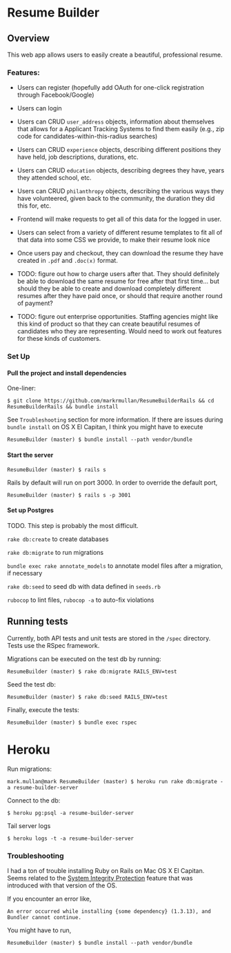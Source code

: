 # Resume Builder

## Overview
This web app allows users to easily create a beautiful, professional resume.

### Features:
- Users can register (hopefully add OAuth for one-click registration through Facebook/Google)
- Users can login


- Users can CRUD `user_address` objects, information about themselves that allows for a Applicant Tracking Systems to find them easily (e.g., zip code for candidates-within-this-radius searches)
- Users can CRUD `experience` objects, describing different positions they have held, job descriptions, durations, etc.
- Users can CRUD `education` objects, describing degrees they have, years they attended school, etc.
- Users can CRUD `philanthropy` objects, describing the various ways they have volunteered, given back to the community, the duration they did this for, etc.


- Frontend will make requests to get all of this data for the logged in user.
- Users can select from a variety of different resume templates to fit all of that data into some CSS we provide, to make their resume look nice
- Once users pay and checkout, they can download the resume they have created in `.pdf` and `.doc(x)` format.
- TODO: figure out how to charge users after that. They should definitely be able to download the same resume for free after that first time... but should they be able to create and download completely different resumes after they have paid once, or should that require another round of payment?
- TODO: figure out enterprise opportunities. Staffing agencies might like this kind of product so that they can create beautiful resumes of candidates who they are representing. Would need to work out features for these kinds of customers.

### Set Up

#### Pull the project and install dependencies

One-liner:

```
$ git clone https://github.com/markrmullan/ResumeBuilderRails && cd ResumeBuilderRails && bundle install
```

See `Troubleshooting` section for more information. If there are issues during `bundle install` on OS X El Capitan, I think you might have to execute

```
ResumeBuilder (master) $ bundle install --path vendor/bundle
```

#### Start the server

```
ResumeBuilder (master) $ rails s
```

Rails by default will run on port 3000. In order to override the default port,

```
ResumeBuilder (master) $ rails s -p 3001
```

#### Set up Postgres
TODO. This step is probably the most difficult.

`rake db:create` to create databases

`rake db:migrate` to run migrations

`bundle exec rake annotate_models` to annotate model files after a migration, if necessary

`rake db:seed` to seed db with data defined in `seeds.rb`

`rubocop` to lint files, `rubocop -a` to auto-fix violations

## Running tests

Currently, both API tests and unit tests are stored in the `/spec` directory. Tests use the RSpec framework.

Migrations can be executed on the test db by running:
```
ResumeBuilder (master) $ rake db:migrate RAILS_ENV=test
```

Seed the test db:
```
ResumeBuilder (master) $ rake db:seed RAILS_ENV=test
```

Finally, execute the tests:
```
ResumeBuilder (master) $ bundle exec rspec
```

# Heroku

Run migrations:
```
mark.mullan@mark ResumeBuilder (master) $ heroku run rake db:migrate -a resume-builder-server
```

Connect to the db:

```
$ heroku pg:psql -a resume-builder-server
```

Tail server logs
```
$ heroku logs -t -a resume-builder-server
```

### Troubleshooting
I had a ton of trouble installing Ruby on Rails on Mac OS X El Capitan. Seems related to the [System Integrity Protection](https://support.apple.com/en-us/HT204899) feature that was introduced with that version of the OS.

If you encounter an error like,

```
An error occurred while installing {some dependency} (1.3.13), and Bundler cannot continue.
```

You might have to run,
```
ResumeBuilder (master) $ bundle install --path vendor/bundle
```
